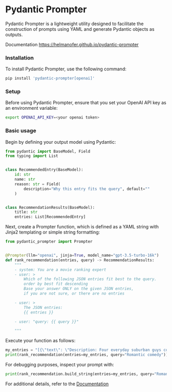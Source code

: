 # Pydantic Prompter
Pydantic Prompter is a lightweight utility designed to facilitate the construction of prompts using YAML and generate Pydantic objects as outputs.

Documentation https://helmanofer.github.io/pydantic-prompter

### Installation
To install Pydantic Prompter, use the following command:



```bash
pip install 'pydantic-prompter[openai]'
```

### Setup
Before using Pydantic Prompter, ensure that you set your OpenAI API key as an environment variable:

```bash
export OPENAI_API_KEY=<your openai token>
```

### Basic usage

Begin by defining your output model using Pydantic:


```py
from pydantic import BaseModel, Field
from typing import List


class RecommendedEntry(BaseModel):
    id: str
    name: str
    reason: str = Field(
        description="Why this entry fits the query", default=""
    )


class RecommendationResults(BaseModel):
    title: str
    entries: List[RecommendedEntry]
```

Next, create a Prompter function, which is defined as a YAML string with Jinja2 templating or simple string formatting:

```py
from pydantic_prompter import Prompter


@Prompter(llm="openai", jinja=True, model_name="gpt-3.5-turbo-16k")
def rank_recommendation(entries, query) -> RecommendationResults:
    """
    - system: You are a movie ranking expert
    - user: >
        Which of the following JSON entries fit best to the query. 
        order by best fit descending
        Base your answer ONLY on the given JSON entries, 
        if you are not sure, or there are no entries

    - user: >
        The JSON entries:
        {{ entries }}

    - user: "query: {{ query }}"

    """
```
Execute your function as follows:

```py
my_entries = "[{\"text\": \"Description: Four everyday suburban guys come together as a ...."
print(rank_recommendation(entries=my_entries, query="Romantic comedy"))

```
For debugging purposes, inspect your prompt with:

```py
print(rank_recommendation.build_string(entries=my_entries, query="Romantic comedy"))

```
For additional details, refer to the [Documentation](https://helmanofer.github.io/pydantic-prompter)
